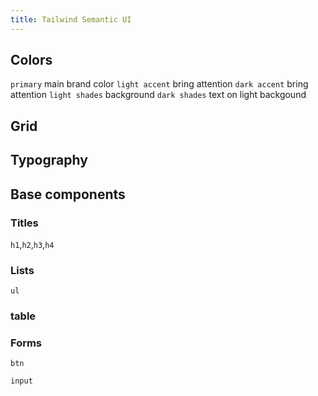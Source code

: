 ```yaml
---
title: Tailwind Semantic UI
---
```


## Colors

`primary` main brand color
`light accent` bring attention
`dark accent` bring attention
`light shades` background
`dark shades` text on light backgound

## Grid

## Typography

## Base components

### Titles

`h1`,`h2`,`h3`,`h4`

### Lists

`ul`

### table

### Forms

`btn`

`input`
